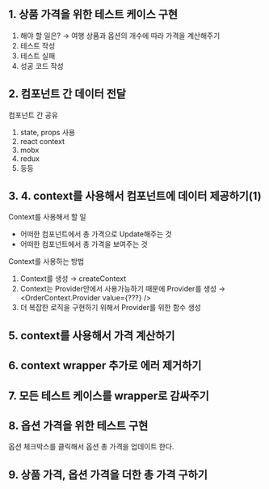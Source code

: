 ## 1. 상품 가격을 위한 테스트 케이스 구현

1. 해야 할 일은? → 여행 상품과 옵션의 개수에 따라 가격을 계산해주기
2. 테스트 작성
3. 테스트 실패
4. 성공 코드 작성

## 2. 컴포넌트 간 데이터 전달

컴포넌트 간 공유

1. state, props 사용
2. react context
3. mobx
4. redux
5. 등등

## 3. 4. context를 사용해서 컴포넌트에 데이터 제공하기(1)

Context를 사용해서 할 일

- 어떠한 컴포넌트에서 총 가격으로 Update해주는 것
- 어떠한 컴포넌트에서 총 가격을 보여주는 것

Context를 사용하는 방법

1. Context를 생성 → createContext
2. Context는 Provider안에서 사용가능하기 때문에 Provider를 생성 → <OrderContext.Provider value={???} />
3. 더 복잡한 로직을 구현하기 위해서 Provider를 위한 함수 생성

## 5. context를 사용해서 가격 계산하기

## 6. context wrapper 추가로 에러 제거하기

## 7. 모든 테스트 케이스를 wrapper로 감싸주기

## 8. 옵션 가격을 위한 테스트 구현

옵션 체크박스를 클릭해서 옵션 총 가격을 업데이트 한다.

## 9. 상품 가격, 옵션 가격을 더한 총 가격 구하기